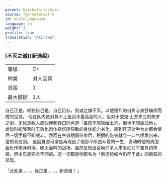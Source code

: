 ```yaml
---
parent: hijikata-toshizo
source: fgo-material-v
id: noble-phantasm
language: zh
weight: 3
profile: true
translation: "Akiraka"
---
```


### [不灭之诚]{新选组}

<table>
  <tr><td>等级</td><td>C+</td></tr>
  <tr><td>种类</td><td>对人宝具</td></tr>
  <tr><td>范围</td><td>1</td></tr>
  <tr><td>最大捕捉</td><td>1人</td></tr>
</table>

自己正是，唯独自己是，自己仍存，则诚之旗不灭。以他强烈的自负与疯狂编织而成的宝具。
他在队内绝对算不上是剑术最高超的人，但对于战鬼·土方岁三的修罗之剑，无论是敌人或伙伴都异口同声道「虽然不想输给土方，但也不想赢过他」。
发动时能够暂时无效化肉体损伤所导致的身体能力劣化，直到歼灭对手为止都会使尽一切手段不断战斗。然而在生效期间结束后，积攒的伤害就会一口气喷发出来，是把双刃剑。
这副身姿可谓是再现出了他那不断战斗着的一生，发动时他的周围会化作枪弹淋漓、砲火轰鸣的战场。虽然呈现出召唤许多人来发动对军宝具的样貌，但本质是完全不同的。这一切都是他那名为「新选组如今仍存于此」的疯狂的显现。

「此处是……，我正是……，新选组！」
